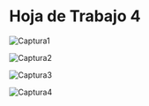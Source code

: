 # Hoja de Trabajo 4

![Captura1](https://user-images.githubusercontent.com/66295181/86079369-95ff3500-ba4d-11ea-87be-55ff11ab0991.JPG)


![Captura2](https://user-images.githubusercontent.com/66295181/86079455-c3e47980-ba4d-11ea-84cf-9cc67b127d95.JPG)


![Captura3](https://user-images.githubusercontent.com/66295181/86079469-d2329580-ba4d-11ea-89ca-9c1fbaaf156c.JPG)


![Captura4](https://user-images.githubusercontent.com/66295181/86079497-deb6ee00-ba4d-11ea-8034-620bc6939255.JPG)

